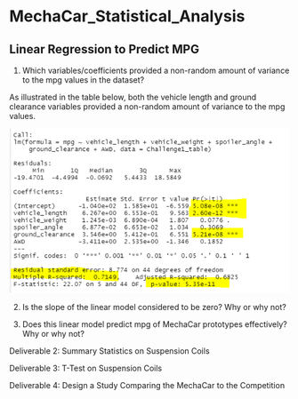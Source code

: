 # MechaCar_Statistical_Analysis


## Linear Regression to Predict MPG

1. Which variables/coefficients provided a non-random amount of variance to the mpg values in the dataset?

As illustrated in the table below, both the vehicle length and ground clearance variables provided a non-random amount of variance to the mpg values.

![MPG_Regression](MPG_regression.PNG)

2. Is the slope of the linear model considered to be zero? Why or why not?



3. Does this linear model predict mpg of MechaCar prototypes effectively? Why or why not?





Deliverable 2: Summary Statistics on Suspension Coils

Deliverable 3: T-Test on Suspension Coils

Deliverable 4: Design a Study Comparing the MechaCar to the Competition
